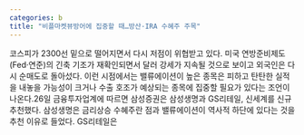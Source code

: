 ```yaml
---
categories: b
title: "비플마켓뷰방어에 집중할 때…방산·IRA 수혜주 주목"
---
```

코스피가 2300선 밑으로 떨어지면서 다시 저점이 위협받고 있다. 미국 연방준비제도(Fed·연준)의 긴축 기조가 재확인되면서 달러 강세가 지속될 것으로 보이고 외국인은 다시 순매도로 돌아섰다. 이런 시점에서는 밸류에이션이 높은 종목은 피하고 탄탄한 실적을 내놓을 가능성이 크거나 수출 호조가 예상되는 종목에 집중할 필요가 있다는 조언이 나온다.26일 금융투자업계에 따르면 삼성증권은 삼성생명과 GS리테일, 신세계를 신규 추천했다. 삼성생명은 금리상승 수혜주란 점과 밸류에이션이 역사적 하단에 있다는 것을 추천 이유로 들었다. GS리테일은